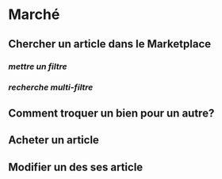 # Marché

## Chercher un article dans le Marketplace 

### *mettre un filtre*

### *recherche multi-filtre*

## Comment troquer un bien pour un autre?

## Acheter un article 

## Modifier un des ses article


